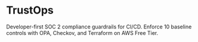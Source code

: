 # TrustOps
Developer-first SOC 2 compliance guardrails for CI/CD.  Enforce 10 baseline controls with OPA, Checkov, and Terraform on AWS Free Tier.
